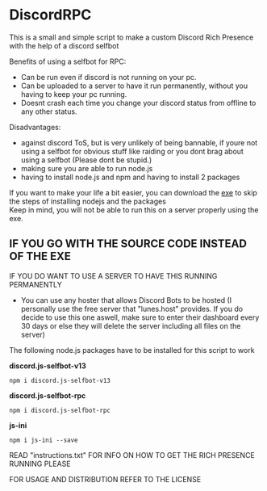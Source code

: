 # DiscordRPC

This is a small and simple script to make a custom Discord Rich Presence with the help of a discord selfbot

Benefits of using a selfbot for RPC:
- Can be run even if discord is not running on your pc.
- Can be uploaded to a server to have it run permanently, without you having to keep your pc running.
- Doesnt crash each time you change your discord status from offline to any other status.

Disadvantages:
- against discord ToS, but is very unlikely of being bannable, if youre not using a selfbot for obvious stuff like raiding or you dont brag about using a selfbot (Please dont be stupid.)
- making sure you are able to run node.js
- having to install node.js and npm and having to install 2 packages

If you want to make your life a bit easier, you can download the [exe](https://github.com/fabilhaft22/DiscordRPC/releases/tag/v1.1.0exe) to skip the steps of installing nodejs and the packages      
Keep in mind, you will not be able to run this on a server properly using the exe.


## IF YOU GO WITH THE SOURCE CODE INSTEAD OF THE EXE

IF YOU DO WANT TO USE A SERVER TO HAVE THIS RUNNING PERMANENTLY
- You can use any hoster that allows Discord Bots to be hosted (I personally use the free server that "lunes.host" provides. If you do decide to use this one aswell, make sure to enter their dashboard every 30 days or else they will delete the server including all files on the server)

The following node.js packages have to be installed for this script to work

**discord.js-selfbot-v13**
```
npm i discord.js-selfbot-v13
```
**discord.js-selfbot-rpc**
```
npm i discord.js-selfbot-rpc
```
**js-ini**
```
npm i js-ini --save
```


READ "instructions.txt" FOR INFO ON HOW TO GET THE RICH PRESENCE RUNNING PLEASE

FOR USAGE AND DISTRIBUTION REFER TO THE LICENSE
